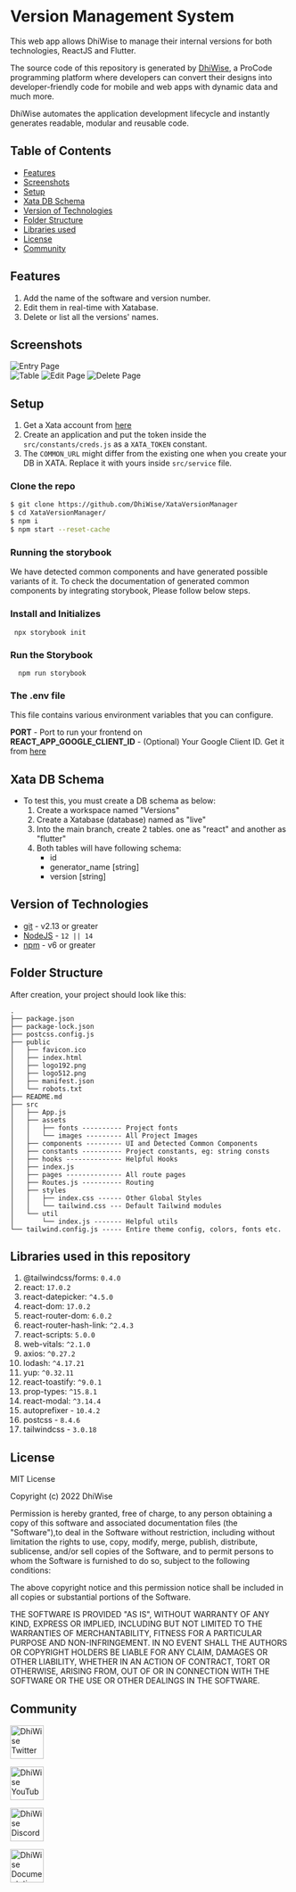# Version Management System

This web app allows DhiWise to manage their internal versions for both technologies, ReactJS and Flutter.

The source code of this repository is generated by [DhiWise](https://DhiWise.com), a ProCode programming platform where developers can convert their designs into developer-friendly code for mobile and web apps with dynamic data and much more.

DhiWise automates the application development lifecycle and instantly generates readable, modular and reusable code.

## Table of Contents

- [Features](#features)
- [Screenshots](#screenshots)
- [Setup](#setup)
- [Xata DB Schema](#xata-db-schema)
- [Version of Technologies](#version-of-technologies)
- [Folder Structure](#folder-structure)
- [Libraries used](#libraries-used-in-this-repository)
- [License](#license)
- [Community](#Community)

## Features

1. Add the name of the software and version number.
2. Edit them in real-time with Xatabase.
3. Delete or list all the versions' names.

## Screenshots

![Entry Page](/images/Home%20page.png)  
![Table](/images/Flutter%20table%20data.png)
![Edit Page](/images/Edit%20popup.png)
![Delete Page](/images/Delete%20data%20popup.png)

## Setup

1. Get a Xata account from [here](https://xata.io)
2. Create an application and put the token inside the `src/constants/creds.js` as a `XATA_TOKEN` constant.
3. The `COMMON_URL` might differ from the existing one when you create your DB in XATA. Replace it with yours inside `src/service` file.

### Clone the repo

```sh
$ git clone https://github.com/DhiWise/XataVersionManager
$ cd XataVersionManager/
$ npm i
$ npm start --reset-cache
```

### Running the storybook

We have detected common components and have generated possible variants of it. To check the documentation of generated common components by integrating storybook, Please follow below steps.

### Install and Initializes

     npx storybook init

### Run the Storybook

      npm run storybook

### The .env file

This file contains various environment variables that you can configure.

**PORT** - Port to run your frontend on \
**REACT_APP_GOOGLE_CLIENT_ID** - (Optional) Your Google Client ID. Get it from [here](https://developers.google.com/identity/gsi/web/guides/get-google-api-clientid)

## Xata DB Schema

- To test this, you must create a DB schema as below:
  1. Create a workspace named "Versions"
  2. Create a Xatabase (database) named as "live"
  3. Into the main branch, create 2 tables. one as "react" and another as "flutter"
  4. Both tables will have following schema:
     - id
     - generator_name [string]
     - version [string]

## Version of Technologies

- [git](https://git-scm.com/) - v2.13 or greater
- [NodeJS](https://nodejs.org/en/) - `12 || 14 `
- [npm](https://www.npmjs.com/) - v6 or greater

## Folder Structure

After creation, your project should look like this:

```
.
├── package.json
├── package-lock.json
├── postcss.config.js
├── public
│   ├── favicon.ico
│   ├── index.html
│   ├── logo192.png
│   ├── logo512.png
│   ├── manifest.json
│   └── robots.txt
├── README.md
├── src
│   ├── App.js
│   ├── assets
│   │   ├── fonts ---------- Project fonts
│   │   └── images --------- All Project Images
│   ├── components --------- UI and Detected Common Components
│   ├── constants ---------- Project constants, eg: string consts
│   ├── hooks -------------- Helpful Hooks
│   ├── index.js
│   ├── pages -------------- All route pages
│   ├── Routes.js ---------- Routing
│   ├── styles
│   │   ├── index.css ------ Other Global Styles
│   │   └── tailwind.css --- Default Tailwind modules
│   └── util
│       └── index.js ------- Helpful utils
└── tailwind.config.js ----- Entire theme config, colors, fonts etc.
```

## Libraries used in this repository

1. @tailwindcss/forms: `0.4.0`
2. react: `17.0.2`
3. react-datepicker: `^4.5.0`
4. react-dom: `17.0.2`
5. react-router-dom: `6.0.2`
6. react-router-hash-link: `^2.4.3`
7. react-scripts: `5.0.0`
8. web-vitals: `^2.1.0`
9. axios: `^0.27.2`
10. lodash: `^4.17.21`
11. yup: `^0.32.11`
12. react-toastify: `^9.0.1`
13. prop-types: `^15.8.1`
14. react-modal: `^3.14.4`
15. autoprefixer - `10.4.2`
16. postcss - `8.4.6`
17. tailwindcss - `3.0.18`

## License

MIT License

Copyright (c) 2022 DhiWise

Permission is hereby granted, free of charge, to any person obtaining a copy of this software and associated documentation files (the "Software"),to deal in the Software without restriction, including without limitation the rights to use, copy, modify, merge, publish, distribute, sublicense, and/or sell copies of the Software, and to permit persons to whom the Software is furnished to do so, subject to the following conditions:

The above copyright notice and this permission notice shall be included in all copies or substantial portions of the Software.

THE SOFTWARE IS PROVIDED "AS IS", WITHOUT WARRANTY OF ANY KIND, EXPRESS OR IMPLIED, INCLUDING BUT NOT LIMITED TO THE WARRANTIES OF MERCHANTABILITY, FITNESS FOR A PARTICULAR PURPOSE AND NON-INFRINGEMENT. IN NO EVENT SHALL THE AUTHORS OR COPYRIGHT HOLDERS BE LIABLE FOR ANY CLAIM, DAMAGES OR OTHER LIABILITY, WHETHER IN AN ACTION OF CONTRACT, TORT OR OTHERWISE, ARISING FROM, OUT OF OR IN CONNECTION WITH THE SOFTWARE OR THE USE OR OTHER DEALINGS IN THE SOFTWARE.

## Community

<a href="https://twitter.com/dhiwise"><img src="https://user-images.githubusercontent.com/35039342/55471524-8e24cb00-5627-11e9-9389-58f3d4419153.png" width="60" alt="DhiWise Twitter"></a>

<a href="https://www.youtube.com/c/DhiWise"><img src="https://cdn.vox-cdn.com/thumbor/0kpe316UpZWk53iw3bOLoJfF6hI=/0x0:1680x1050/1400x1400/filters:focal(706x391:974x659):format(gif)/cdn.vox-cdn.com/uploads/chorus_image/image/56414325/YTLogo_old_new_animation.0.gif" width="60" alt="DhiWise YouTube"></a>

<a href="https://discord.com/invite/rFMnCG5MZ7"><img src="https://user-images.githubusercontent.com/47489894/183043664-b01aac56-0372-458a-bde9-3f2a6bded21b.png" width="60" alt="DhiWise Discord"></a>

<a href="https://docs.dhiwise.com/"><img src="https://global-uploads.webflow.com/618e36726d3c0f19c9284e56/62383865d5477f2e4f6b6e2e_main-monogram-p-500.png" width="60" alt="DhiWise Documentation"></a>
